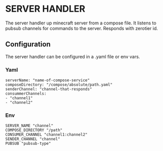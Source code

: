 # SERVER HANDLER #
The server handler up minecraft server from a compose file.
It listens to pubsub channels for commands to the server. Responds with zerotier id.

## Configuration ##
The server handler can be configured in a .yaml file or env vars.
### Yaml ###
```
serverName: "name-of-compose-service"
composeDirectory: "/compose/absolute/path.yaml"
senderChannel: "channel-that-responds"
consummerChannels:
- "channel1"
- "channel2"
```

### Env ###
```
SERVER_NAME "channel"
COMPOSE_DIRECTORY "/path"
CONSUMER_CHANNEL "channel1:channel2"
SENDER_CHANNEL "channel"
PUBSUB "pubsub-type"
```
